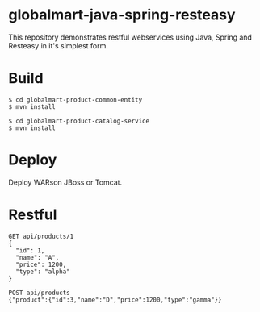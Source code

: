 # globalmart-java-spring-resteasy
This repository demonstrates restful webservices using Java, Spring and Resteasy in it's simplest form.

# Build
```
$ cd globalmart-product-common-entity
$ mvn install

$ cd globalmart-product-catalog-service
$ mvn install
```
# Deploy
Deploy WARson JBoss or Tomcat.

# Restful
```
GET	api/products/1
{
  "id": 1,
  "name": "A",
  "price": 1200,
  "type": "alpha"
}

POST api/products
{"product":{"id":3,"name":"D","price":1200,"type":"gamma"}}
```
